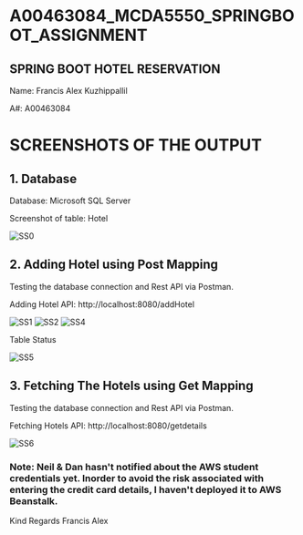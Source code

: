 # A00463084_MCDA5550_SPRINGBOOT_ASSIGNMENT

## SPRING BOOT HOTEL RESERVATION

Name: Francis Alex Kuzhippallil

A#: A00463084


# SCREENSHOTS OF THE OUTPUT

## 1. Database

Database: Microsoft SQL Server

Screenshot of table: Hotel

![SS0](https://user-images.githubusercontent.com/113076563/223150368-ee84e489-94a2-4971-9321-0ecbb1c9fa81.jpg)


## 2. Adding Hotel using Post Mapping

Testing the database connection and Rest API via Postman.

Adding Hotel API: http://localhost:8080/addHotel

![SS1](https://user-images.githubusercontent.com/113076563/223151005-ffb67a7f-d9f5-4e37-8d2e-9dac338cf14e.jpg)
![SS2](https://user-images.githubusercontent.com/113076563/223151039-00b5e265-3b10-4042-9a90-87a13d36072c.jpg)
![SS4](https://user-images.githubusercontent.com/113076563/223151077-08db5680-4a98-4cb2-97c2-c09f75133775.jpg)

Table Status

![SS5](https://user-images.githubusercontent.com/113076563/223151249-967357b9-e47c-47ce-b915-df9ecef3a1f2.jpg)


## 3. Fetching The Hotels using Get Mapping

Testing the database connection and Rest API via Postman.

Fetching Hotels API: http://localhost:8080/getdetails

![SS6](https://user-images.githubusercontent.com/113076563/223151510-707b87fb-2714-4884-bcc9-6c95bf51cb1a.jpg)


### Note: Neil & Dan hasn't notified about the AWS student credentials yet. Inorder to avoid the risk associated with entering the credit card details, I haven't deployed it to AWS Beanstalk. 

Kind Regards
Francis Alex
